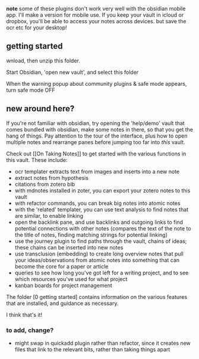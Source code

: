 **note** some of these plugins don't work very well with the obsidian mobile app. I'll make a version for mobile use. If you keep your vault in icloud or dropbox, you'll be able to access your notes across devices. but save the ocr etc for your desktop!

## getting started

wnload, then unzip this folder.

Start Obsidian, 'open new vault', and select this folder

When the warning popup about community plugins & safe mode appears, turn safe mode OFF 

## new around here?

If you're not familiar with obsidian, try opening the 'help/demo' vault that comes bundled with obsidian, make some notes in there, so that you get the hang of things. Pay attention to the tour of the interface, plus how to open multiple notes and rearrange panes before jumping too far into _this_ vault.

Check out [[On Taking Notes]] to get started with the various functions in this vault. These include:

- ocr templater extracts text from images and inserts into a new note
- extract notes from hypothesis
- citations from zotero bib
- with mdnotes installed in zoter, you can export your zotero notes to this vault
- with refactor commands, you can break big notes into atomic notes
- with the 'related' templater, you can use text analysis to find notes that are similar, to enable linking
- open the backlink pane, and use backlinks and outgoing links to find potential connections with other notes (compares the text of the note to the title of notes, finding matching strings for potential linking)
- use the journey plugin to find paths through the vault, chains of ideas; these chains can be inserted into new notes
- use transclusion (embedding) to create long overview notes that pull your ideas/observations from atomic notes into something that can become the core for a paper or article
- queries to see how long you've got left for a writing project, and to see which resources you've used for what project
- kanban boards for project management

The folder [0 getting started] contains information on the various features that are installed, and guidance as necessary.

I think that's it!

### to add, change?

- might swap in quickadd plugin rather than refactor, since it creates new files that link to the relevant bits, rather than taking things apart
